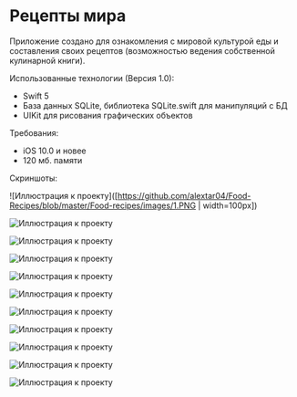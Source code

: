 # Рецепты мира
Приложение создано для ознакомления с мировой культурой еды и составления своих рецептов (возможностью ведения собственной кулинарной книги). 

Использованные технологии (Версия 1.0):
- Swift 5
- База данных SQLite, библиотека SQLite.swift для манипуляций с БД
- UIKit для рисования графических объектов 

Требования:
- iOS 10.0 и новее
- 120 мб. памяти

Скриншоты:

![Иллюстрация к проекту]([https://github.com/alextar04/Food-Recipes/blob/master/Food-recipes/images/1.PNG | width=100px])

![Иллюстрация к проекту](https://github.com/alextar04/Food-Recipes/blob/master/Food-recipes/images/2.PNG)

![Иллюстрация к проекту](https://github.com/alextar04/Food-Recipes/blob/master/Food-recipes/images/3.PNG)

![Иллюстрация к проекту](https://github.com/alextar04/Food-Recipes/blob/master/Food-recipes/images/4.PNG)

![Иллюстрация к проекту](https://github.com/alextar04/Food-Recipes/blob/master/Food-recipes/images/5.PNG)

![Иллюстрация к проекту](https://github.com/alextar04/Food-Recipes/blob/master/Food-recipes/images/6.PNG)

![Иллюстрация к проекту](https://github.com/alextar04/Food-Recipes/blob/master/Food-recipes/images/7.PNG)

![Иллюстрация к проекту](https://github.com/alextar04/Food-Recipes/blob/master/Food-recipes/images/8.PNG)

![Иллюстрация к проекту](https://github.com/alextar04/Food-Recipes/blob/master/Food-recipes/images/9.PNG)

![Иллюстрация к проекту](https://github.com/alextar04/Food-Recipes/blob/master/Food-recipes/images/10.PNG)

![Иллюстрация к проекту](https://github.com/alextar04/Food-Recipes/blob/master/Food-recipes/images/11.PNG)
